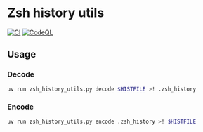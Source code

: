 # Zsh history utils

[![CI](https://github.com/ponko2/zsh-history-utils/actions/workflows/ci.yml/badge.svg)](https://github.com/ponko2/zsh-history-utils/actions/workflows/ci.yml)
[![CodeQL](https://github.com/ponko2/zsh-history-utils/actions/workflows/github-code-scanning/codeql/badge.svg)](https://github.com/ponko2/zsh-history-utils/actions/workflows/github-code-scanning/codeql)

## Usage

### Decode

```sh
uv run zsh_history_utils.py decode $HISTFILE >! .zsh_history
```

### Encode

```sh
uv run zsh_history_utils.py encode .zsh_history >! $HISTFILE
```
